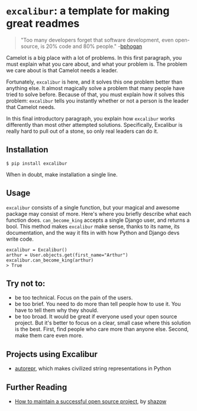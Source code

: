 ``excalibur``: a template for making great readmes
====================================================

> "Too many developers forget that software development, even open-source, is 20% code and 80% people." -[bphogan](https://news.ycombinator.com/item?id=11083033)

Camelot is a big place with a lot of problems. In this first paragraph, you must explain what you care about, and what your problem is. The problem we care about is that Camelot needs a leader.

Fortunately, ``excalibur`` is here, and it solves this one problem better than anything else. It almost magically solve a problem that many people have tried to solve before. Because of that, you must explain how it solves this problem: ``excalibur`` tells you instantly whether or not a person is the leader that Camelot needs.

In this final introductory paragraph, you explain how ``excalibur`` works differently than most other attempted solutions. Specifically, Excalibur is really hard to pull out of a stone, so only real leaders can do it.

Installation
------------

    $ pip install excalibur

When in doubt, make installation a single line.

Usage
-----

``excalibur`` consists of a single function, but your magical and awesome package may consist of more. Here's where you briefly describe what each function does. ``can_become_king`` accepts a single Django user, and returns a bool. This method makes ``excalibur`` make sense, thanks to its name, its documentation, and the way it fits in with how Python and Django devs write code.

    excalibur = Excalibur()
    arthur = User.objects.get(first_name="Arthur")
    excalibur.can_become_king(arthur)
    > True

Try not to:
-----------
* be too technical. Focus on the pain of the users.
* be too brief. You need to do more than tell people how to use it. You have to tell them why they should.
* be too broad. It would be great if everyone used your open source project. But it's better to focus on a clear, small case where this solution is the best. First, find people who care more than anyone else. Second, make them care even more.

Projects using Excalibur
------------------------
* [autorepr](https://github.com/wolever/autorepr), which makes civilized string representations in Python


Further Reading
---------------
* [How to maintain a successful open source project](https://medium.com/code-zen/how-to-maintain-a-successful-open-source-project-aaa2a5437d3a#.bx4dhpjom), by [shazow](https://github.com/shazow)
